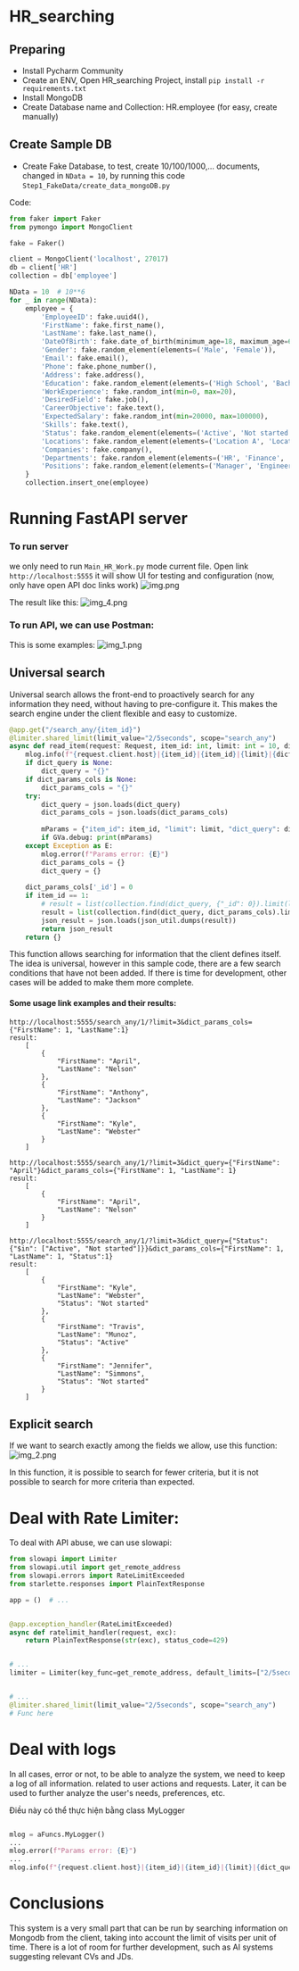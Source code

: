 # HR_searching

## Preparing

- Install Pycharm Community
- Create an ENV, Open HR_searching Project, install `pip install -r requirements.txt`
- Install MongoDB
- Create Database name and Collection: HR.employee (for easy, create manually)

## Create Sample DB

- Create Fake Database, to test, create 10/100/1000,... documents, changed in `NData = 10`, by running this code `Step1_FakeData/create_data_mongoDB.py`

Code:

```python
from faker import Faker
from pymongo import MongoClient

fake = Faker()

client = MongoClient('localhost', 27017)
db = client['HR']
collection = db['employee']

NData = 10  # 10**6 
for _ in range(NData):
    employee = {
        'EmployeeID': fake.uuid4(),
        'FirstName': fake.first_name(),
        'LastName': fake.last_name(),
        'DateOfBirth': fake.date_of_birth(minimum_age=18, maximum_age=65).isoformat(),
        'Gender': fake.random_element(elements=('Male', 'Female')),
        'Email': fake.email(),
        'Phone': fake.phone_number(),
        'Address': fake.address(),
        'Education': fake.random_element(elements=('High School', 'Bachelor', 'Master', 'PhD')),
        'WorkExperience': fake.random_int(min=0, max=20),
        'DesiredField': fake.job(),
        'CareerObjective': fake.text(),
        'ExpectedSalary': fake.random_int(min=20000, max=100000),
        'Skills': fake.text(),
        'Status': fake.random_element(elements=('Active', 'Not started', 'Terminated')),
        'Locations': fake.random_element(elements=('Location A', 'Location B', 'Location C')),
        'Companies': fake.company(),
        'Departments': fake.random_element(elements=('HR', 'Finance', 'IT', 'Marketing')),
        'Positions': fake.random_element(elements=('Manager', 'Engineer', 'Analyst', 'Specialist'))
    }
    collection.insert_one(employee)
```

# Running FastAPI server

### To run server

we only need to run `Main_HR_Work.py` mode current file.
Open link `http://localhost:5555` it will show UI for testing and configuration (now, only have open API doc links work)
![img.png](__App_data%2Fimages%2Fimg.png)

The result like this:
![img_4.png](__App_data%2Fimages%2Fimg_4.png)


### To run API, we can use Postman:

This is some examples:
![img_1.png](__App_data%2Fimages%2Fimg_1.png)



## Universal search

Universal search allows the front-end to proactively search for any information they need, without having to pre-configure it.
This makes the search engine under the client flexible and easy to customize.

```python
@app.get("/search_any/{item_id}")
@limiter.shared_limit(limit_value="2/5seconds", scope="search_any")
async def read_item(request: Request, item_id: int, limit: int = 10, dict_query: str = None, dict_params_cols: str = None):
    mlog.info(f"{request.client.host}|{item_id}|{item_id}|{limit}|{dict_query}|{dict_params_cols}")
    if dict_query is None:
        dict_query = "{}"
    if dict_params_cols is None:
        dict_params_cols = "{}"
    try:
        dict_query = json.loads(dict_query)
        dict_params_cols = json.loads(dict_params_cols)
        
        mParams = {"item_id": item_id, "limit": limit, "dict_query": dict_query, "dict_params": dict_params_cols}
        if GVa.debug: print(mParams)
    except Exception as E:
        mlog.error(f"Params error: {E}")
        dict_params_cols = {}
        dict_query = {}
    
    dict_params_cols['_id'] = 0
    if item_id == 1:
        # result = list(collection.find(dict_query, {"_id": 0}).limit(limit))
        result = list(collection.find(dict_query, dict_params_cols).limit(limit))
        json_result = json.loads(json_util.dumps(result))
        return json_result
    return {}

```

This function allows searching for information that the client defines itself. The idea is universal, however in this sample code, there are a few search conditions that have not been added. If there is time for development, other cases will be added to make them more complete.

#### Some usage link examples and their results:

```
http://localhost:5555/search_any/1/?limit=3&dict_params_cols={"FirstName": 1, "LastName":1}
result:
    [
        {
            "FirstName": "April",
            "LastName": "Nelson"
        },
        {
            "FirstName": "Anthony",
            "LastName": "Jackson"
        },
        {
            "FirstName": "Kyle",
            "LastName": "Webster"
        }
    ]
```

```
http://localhost:5555/search_any/1/?limit=3&dict_query={"FirstName": "April"}&dict_params_cols={"FirstName": 1, "LastName": 1}
result:
    [
        {
            "FirstName": "April",
            "LastName": "Nelson"
        }
    ]
```

```
http://localhost:5555/search_any/1/?limit=3&dict_query={"Status": {"$in": ["Active", "Not started"]}}&dict_params_cols={"FirstName": 1, "LastName": 1, "Status":1}
result:
    [
        {
            "FirstName": "Kyle",
            "LastName": "Webster",
            "Status": "Not started"
        },
        {
            "FirstName": "Travis",
            "LastName": "Munoz",
            "Status": "Active"
        },
        {
            "FirstName": "Jennifer",
            "LastName": "Simmons",
            "Status": "Not started"
        }
    ]
```

## Explicit search
If we want to search exactly among the fields we allow, use this function:
![img_2.png](__App_data%2Fimages%2Fimg_2.png)

In this function, it is possible to search for fewer criteria, but it is not possible to search for more criteria than expected.

# Deal with Rate Limiter:

To deal with API abuse, we can use slowapi:

```python
from slowapi import Limiter
from slowapi.util import get_remote_address
from slowapi.errors import RateLimitExceeded
from starlette.responses import PlainTextResponse

app = ()  # ...


@app.exception_handler(RateLimitExceeded)
async def ratelimit_handler(request, exc):
    return PlainTextResponse(str(exc), status_code=429)


# ...
limiter = Limiter(key_func=get_remote_address, default_limits=["2/5seconds"])


# ...
@limiter.shared_limit(limit_value="2/5seconds", scope="search_any")
# Func here

```
# Deal with logs

In all cases, error or not, to be able to analyze the system, we need to keep a log of all information.
related to user actions and requests. Later, it can be used to further analyze the user's needs, preferences, etc.

Điều này có thể thực hiện bằng class MyLogger

```python

mlog = aFuncs.MyLogger()
...
mlog.error(f"Params error: {E}")
...
mlog.info(f"{request.client.host}|{item_id}|{item_id}|{limit}|{dict_query}|{dict_params_cols}")

```
# Conclusions 
This system is a very small part that can be run by searching information on Mongodb from the client, taking into account the limit of visits per unit of time.
There is a lot of room for further development, such as AI systems suggesting relevant CVs and JDs.
